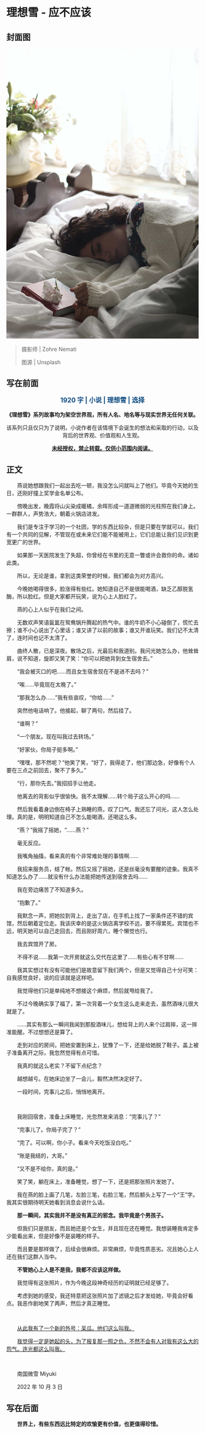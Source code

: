 # 理想雪 - 应不应该

## 封面图

![](https://raw.githubusercontent.com/TinySnow/GithubImageHosting/main/blog/novels/imagination/zohre-nemati-6sNQftdA3Zs-unsplash.jpg)

> 摄影师 | Zohre Nemati
>
> 图源 | Unsplash

## 写在前面

<p style="color:#0f4c81; text-align:center; font-weight:bold; font-size:larger;">1920 字 | 小说 | 理想雪 | 选择</p>

<p style="text-align:center; font-weight:bold;">《理想雪》系列故事均为架空世界观，所有人名、地名等与现实世界无任何关联。</p>

<p style="text-align:center;">该系列只且仅只为了说明，小说作者在该情境下会诞生的想法和采取的行动，以及背后的世界观、价值观和人生观。</p>

<p style="text-align:center; font-weight:bold; text-decoration: underline;">未经授权，禁止转载。仅供小范围内阅读。</p>

## 正文

　　燕说她想跟我们一起出去吃一顿，我没怎么问就叫上了他们。毕竟今天她的生日，还刚好撞上奖学金名单公布。

　　傍晚出发，晚霞将山尖染成暖橘，余晖形成一道道微弱的光柱照在我们身上。一群群人，声势浩大，朝着火锅店进发。

　　我们是专注于学习的一个社团，学的东西比较杂，但是只要在学就可以，我们有一个共同的见解，不管现在或未来它们能不能被用上，它们总能让我们见识到更宽更广的世界。

　　如果那一天医院发生了失超，你曾经在书里的无意一瞥或许会救你的命。诸如此类。

　　所以，无论是谁，拿到这类荣誉的时候，我们都会为对方高兴。

　　今晚她喝得很多，脸涨得有些红。她知道自己不是很能喝酒，缺乏乙醇脱氢酶，所以脸红。但是大家都开玩笑，说为心上人脸红了。

　　燕的心上人似乎在我们之间。

　　无数欢声笑语氤氲在鸳鸯锅升腾起的热气中。谁的牛奶不小心碰倒了，慌忙去擦；谁不小心说出了心里话；谁又讲了以前的故事；谁又开谁玩笑。我们记不太清了，连时间也记不太清了。

　　曲终人散，已是深夜。散场之后，光最后和我道别。我问光她怎么办，他耸耸肩，说不知道，旋即又笑了笑：“你可以把她背到女生宿舍去。”

　　“我会被灭口的吧……而且女生宿舍现在不是进不去吗？”

　　“唉……毕竟现在太晚了。”

　　“那我怎么办……”我有些哀叹，“你给……”

　　突然他电话响了。他接起，聊了两句，然后挂了。

　　“谁啊？”

　　“一个朋友。现在叫我过去转场。”

　　“好家伙，你局子挺多啊。”

　　“嘿嘿，那不然呢？”他笑了笑，“好了，我得走了，他们那边急，好像有个人要在三点之前回去，聚不了多久。”

　　“行，那你先去。”我招招手让他走。

　　他离去的背影似乎很愉快。我不太理解……转个局子这么开心的吗……

　　然后我看着身边倒在椅子上熟睡的燕，叹了口气。我还忘了问光，这人怎么处理。真的是，明明知道自己不怎么能喝酒，还喝这么多。

　　“燕？”我摇了摇她，“……燕？”

　　毫无反应。

　　我嘴角抽搐，看来真的有个非常难处理的事情啊……

　　我招来服务员，结了帐。然后又摇了摇她，还是丝毫没有要醒的迹象。我真不知道怎么办了……就没有什么办法能把她传送到宿舍去吗……

　　我在旁边痛苦了不知道多久。

　　“抱歉了。”

　　我默念一声，把她拉到背上，走出了店，在手机上找了一家条件还不错的宾馆，然后朝着定位走。我该庆幸的是这火锅店离学校不远，要不得累死。宾馆也不远，明天她可以自己走回去，而且刚好周六，睡个懒觉也行。

　　我去宾馆开了房。

　　不得不说……我第一次开房就这么交代在这里了……有些心有不甘啊……

　　我其实想过有没有可能他们是故意留下我们两个，但是又觉得自己十分可笑：自我感觉良好，说的应该就是这样吧。

　　我觉得他们只是单纯地不想接这个麻烦，然后就甩给我了。

　　不过今晚确实享了福了，第一次背着一个女生这么走来走去，虽然酒味儿很大就是了。

　　……其实有那么一瞬间我闻到那股酒味儿，想给背上的人来个过肩摔，这一摔准能醒。不过想想还是算了。

　　走到对应的房间，把她安置到床上，犹豫了一下，还是给她脱了鞋子。盖上被子准备离开之际，我忽然觉得有点可惜。

　　我真的就这么老实？不留下点纪念？

　　越想越亏。在她床边坐了一会儿，毅然决然决定好了。

　　一段时间，完事儿之后，悄悄地离开。

<br />

　　我刚回宿舍，准备上床睡觉，光忽然发来消息：“完事儿了？”

　　“完事儿了。你局子完了？”

　　“完了。可以啊，你小子。看来今天吃饭没白吃。”

　　“账是我结的，大哥。”

　　“又不是不给你，真的是。”

　　笑了笑，躺在床上，准备睡觉，想了一下，还是把那张照片发她了。

　　我在燕的脸上画了几笔，左脸三笔，右脸三笔，然后额头上写了一个“王”字。我其实很期待明天她看到消息会说什么话。

　　**那一瞬间，其实我并不是没有真正的邪念。我毕竟是个男孩子。**

　　但我们只是朋友，而且她还是个女生，并且现在还在睡觉。我想装睡我肯定多少能看出来，但是好像不是装睡的样子。

　　而且要是那样做了，后续会很麻烦。非常麻烦，毕竟性质恶劣。况且她心上人还在我们这群人当中。

　　**不管她心上人是不是我，我都不应该这样做。**

　　我觉得有这张照片，作为今晚这段神奇经历的证明就已经足够了。

　　考虑到她的感受，我还特意把这张照片加了滤镜之后才发给她，毕竟会好看点。我恶作剧地笑了两声，然后才真正睡觉。

<br />

　　<u>从此我有了一个新的外号：呆瓜。他们这么叫我。</u>

　　<u>我觉得一定是她起的头，为了报复那一照之仇，不然不会有人对我有这么大的怨气。连光都这么叫我。</u>

<br />

　　南国微雪 Miyuki

　　2022 年 10 月 3 日

## 写在后面

　　**世界上，有些东西远比特定的欢愉更有价值，也更值得珍惜。**